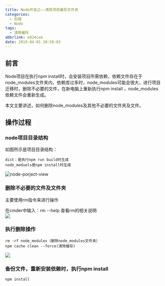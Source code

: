 ```yaml
---
title: Node开发之——清除项目缓存文件夹
categories:
  - 后端
  - Node
tags:
  - 清除缓存
abbrlink: e824cee
date: 2019-04-01 20:58:03
---
```


## 前言
Node项目在执行npm install时，会安装项目所需依赖，依赖文件存在于node_modules文件夹内，依赖库过多时，node_modules可能会很大，进行项目迁移时，删除不必要的文件，在新电脑上重新执行npm install ，node_modules依赖文件会重新生成。     


本文主要讲述，如何删除node_modules及其他不必要的文件夹及文件。   

<!--more-->

## 操作过程 

### node项目目录结构   
如图所示是项目目录结构：   

	dist：是执行npm run build时生成  
	node_moduels是npm install时生成 

![node-porject-view][1]

### 删除不必要的文件及文件夹  

主要使用rm指令来进行操作     

在cmder中输入：rm --help 查看rm的相关说明  
![][2]   

### 执行删除操作  

	rm -rf node_modules（删除node_modules文件夹）  
	npm cache clean --force(清除缓存)   

![][3]  
### 备份文件，重新安装依赖时，执行npm install  

	npm install       




[1]: https://images.pgzxc.com/node-project_view.png
[2]: https://images.pgzxc.com/node-rm-help.png  
[3]: https://images.pgzxc.com/npm-rm-clean.png